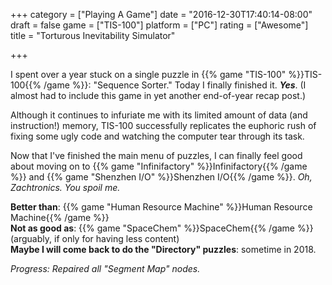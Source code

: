 +++
category = ["Playing A Game"]
date = "2016-12-30T17:40:14-08:00"
draft = false
game = ["TIS-100"]
platform = ["PC"]
rating = ["Awesome"]
title = "Torturous Inevitability Simulator"

+++

I spent over a year stuck on a single puzzle in {{% game "TIS-100" %}}TIS-100{{% /game %}}: "Sequence Sorter."  Today I finally finished it.  <b><i>Yes</i></b>.  (I almost had to include this game in yet another end-of-year recap post.)

Although it continues to infuriate me with its limited amount of data (and instruction!) memory, TIS-100 successfully replicates the euphoric rush of fixing some ugly code and watching the computer tear through its task.

Now that I've finished the main menu of puzzles, I can finally feel good about moving on to {{% game "Infinifactory" %}}Infinifactory{{% /game %}} and {{% game "Shenzhen I/O" %}}Shenzhen I/O{{% /game %}}.  <i>Oh, Zachtronics.  You spoil me.</i>

<b>Better than</b>: {{% game "Human Resource Machine" %}}Human Resource Machine{{% /game %}}  
<b>Not as good as</b>: {{% game "SpaceChem" %}}SpaceChem{{% /game %}} (arguably, if only for having less content)  
<b>Maybe I will come back to do the "Directory" puzzles</b>: sometime in 2018.

<i>Progress: Repaired all "Segment Map" nodes.</i>
